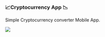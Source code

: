 ### 📈Cryptocurrency App 📉 
Simple Cryptocurrency converter Mobile App. 

![](https://media.giphy.com/media/Pn15xrAxgwbU1GfrwC/giphy.gif)


